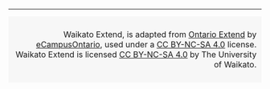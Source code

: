 ---
<div style="text-align: right; vertical-align: middle; font-size: medium; background-color: #f7f7f7; padding: 10px 10px;">

Waikato Extend, is adapted from [Ontario Extend](https://extend.ecampusontario.ca/) by [eCampusOntario](https://www.ecampusontario.ca/), used under a [CC BY-NC-SA 4.0](http://creativecommons.org/licenses/by-nc-sa/4.0/) license. Waikato Extend is licensed [CC BY-NC-SA 4.0](http://creativecommons.org/licenses/by-nc-sa/4.0/) by The University of Waikato.
</div>
